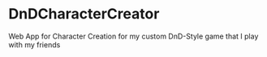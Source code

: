 # DnDCharacterCreator
Web App for Character Creation for my custom DnD-Style game that I play with my friends
